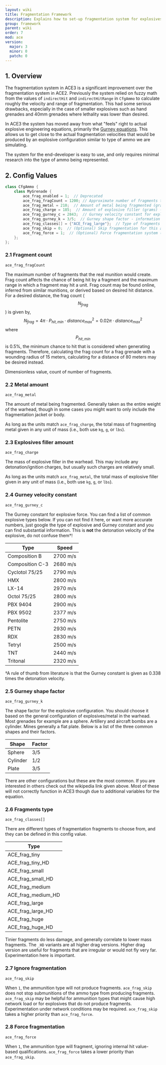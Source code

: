 ```yaml
---
layout: wiki
title: Fragmentation Framework
description: Explains how to set-up fragmentation system for explosives using ACE3 fragmentation system.
group: framework
parent: wiki
order: 7
mod: ace
version:
  major: 3
  minor: 0
  patch: 0
---
```


## 1. Overview

The fragmentation system in ACE3 is a significant improvement over the fragmentation system in ACE2. Previously the system relied on fuzzy math from the values of `indirectHit` and `indirectHitRange` in `CfgAmmo` to calculate roughly the velocity and range of fragmentation. This had some serious drawbacks, especially in the case of smaller explosives such as hand grenades and 40mm grenades where lethality was lower than desired.

In ACE3 the system has moved away from what "feels" right to actual explosive engineering equations, primarily the [Gurney equations](http://en.wikipedia.org/wiki/Gurney_equations). This allows us to get close to the actual fragmentation velocities that would be produced by an explosive configuration similar to type of ammo we are simulating.

The system for the end-developer is easy to use, and only requires minimal research into the type of ammo being represented.


## 2. Config Values

```cpp
class CfgAmmo {
    class MyGrenade {
        ace_frag_enabled = 1;  // Deprecated
        ace_frag_fragCount = 1200; // Approximate number of fragments the explosive makes - information below
        ace_frag_metal = 210;  // Amount of metal being fragmented (grams) - information below
        ace_frag_charge = 185;  // Amount of explosive filler (grams) - information below
        ace_frag_gurney_c = 2843;  // Gurney velocity constant for explosive type - information below
        ace_frag_gurney_k = 3/5;  // Gurney shape factor - information below
        ace_frag_classes[] = {"ACE_frag_large"};  // Type of fragments - information below
        ace_frag_skip = 0;  // (Optional) Skip fragmentation for this ammo type (0-disabled, 1-enabled) - information below
        ace_frag_force = 1;  // (Optional) Force fragmentation system (0-disabled, 1-enabled) - information below
    };
};
```

### 2.1 Fragment count

`ace_frag_fragCount`

The maximum number of fragments that the real munition would create. Frag count affects the chance of being hit by a fragment and the maximum range in which a fragment may hit a unit. Frag count may be found online, inferred from similar munitions, or derived based on desired hit distance. For a desired distance, the frag count ($$N_{frag}$$) is given by,
$$N_{frag} = 4\pi\cdot P_{hit,min}\cdot distance_{max}^2 = 0.02\pi\cdot distance_{max}^2$$
where $$P_{hit,min}$$ is 0.5%, the minimum chance to hit that is considered when generating fragments. Therefore, calculating the frag count for a frag grenade with a wounding radius of 15 meters, calculating for a distance of 80 meters may be desired instead.

Dimensionless value, count of number of fragments.

### 2.2 Metal amount

`ace_frag_metal`

The amount of metal being fragmented. Generally taken as the entire weight of the warhead, though in some cases you might want to only include the fragmentation jacket or body.

As long as the units match `ace_frag_charge`, the total mass of fragmenting metal given in any unit of mass (i.e., both use `kg`, `g`, or `lbs`).

### 2.3 Explosives filler amount

`ace_frag_charge`

The mass of explosive filler in the warhead. This may include any detonation/ignition charges, but usually such charges are relatively small.

As long as the units match `ace_frag_metal`, the total mass of explosive filler given in any unit of mass (i.e., both use `kg`, `g`, or `lbs`).

### 2.4 Gurney velocity constant

`ace_frag_gurney_c`

The Gurney constant for explosive force. You can find a list of common explosive types below. If you can not find it here, or want more accurate numbers, just google the type of explosive and Gurney constant and you can find substantial information. This is **not** the detonation velocity of the explosive, do not confuse them†!

| Type            | Speed    |
| --------------- | -------- |
| Composition B   | 2700 m/s |
| Composition C-3 | 2680 m/s |
| Cyclotol 75/25  | 2790 m/s |
| HMX             | 2800 m/s |
| LX-14           | 2970 m/s |
| Octol 75/25     | 2800 m/s |
| PBX 9404        | 2900 m/s |
| PBX 9502        | 2377 m/s |
| Pentolite       | 2750 m/s |
| PETN            | 2930 m/s |
| RDX             | 2830 m/s |
| Tetryl          | 2500 m/s |
| TNT             | 2440 m/s |
| Tritonal        | 2320 m/s |

†A rule of thumb from literature is that the Gurney constant is given as 0.338 times the detonation velocity.

### 2.5 Gurney shape factor

`ace_frag_gurney_k`

The shape factor for the explosive configuration. You should choose it based on the general configuration of explosives/metal in the warhead. Most grenades for example are a sphere. Artillery and aircraft bombs are a cylinder. Mines generally a flat plate. Below is a list of the three common shapes and their factors.

| Shape    | Factor |
| -------- | ------ |
| Sphere   | 3/5    |
| Cylinder | 1/2    |
| Plate    | 3/5    |

There are other configurations but these are the most common. If you are interested in others check out the wikipedia link given above. Most of these will not correctly function in ACE3 though due to additional variables for the equation.

### 2.6 Fragments type

`ace_frag_classes[]`

There are different types of fragmentation fragments to choose from, and they can be defined in this config value.

| Type               |
| ------------------ |
| ACE_frag_tiny      |
| ACE_frag_tiny_HD   |
| ACE_frag_small     |
| ACE_frag_small_HD  |
| ACE_frag_medium    |
| ACE_frag_medium_HD |
| ACE_frag_large     |
| ACE_frag_large_HD  |
| ACE_frag_huge      |
| ACE_frag_huge_HD   |

Tinier fragments do less damage, and generally correlate to lower mass fragments. The `_HD` variants are all higher drag versions. Higher drag version are useful for fragments that are irregular or would not fly very far. Experimentation here is important.

### 2.7 Ignore fragmentation

`ace_frag_skip`

When `1`, the ammunition type will not produce fragments. `ace_frag_skip` does not stop submunitions of the ammo type from producing fragments. `ace_frag_skip` may be helpful for ammunition types that might cause high network load or for explosives that do not produce fragments. Experimentation under network conditions may be required. `ace_frag_skip` takes a higher priority than `ace_frag_force`.

### 2.8 Force fragmentation

`ace_frag_force`

When `1`, the ammunition type will fragment, ignoring internal hit value-based qualifications. `ace_frag_force` takes a lower priority than `ace_frag_skip`.
